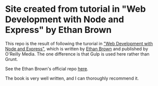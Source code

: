 # Site created from tutorial in "Web Development with Node and Express" by Ethan Brown

This repo is the result of following the turorial in ["Web Development with Node and Express"](http://shop.oreilly.com/product/0636920032977.do), which is written by [Ethan Brown](https://www.popart.com/about-us/team/ethan-brown)
and published by O'Reilly Media. The one difference is that Gulp is used here rather than Grunt. 

See the Ethan Brown's official repo [here](https://github.com/EthanRBrown/web-development-with-node-and-express).

The book is very well written, and I can thoroughly recommend it.
